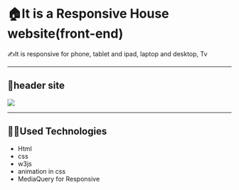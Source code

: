 <h1>🏠It is a Responsive House website(front-end)</h1> 

<p>✍️It is responsive for phone, tablet and ipad, laptop and desktop, Tv</p>

---
## 🥇header site 
<image src='./Capture.PNG'>

---


## 👨‍💻Used Technologies
- Html
- css
- w3js
- animation in css
- MediaQuery for Responsive 
